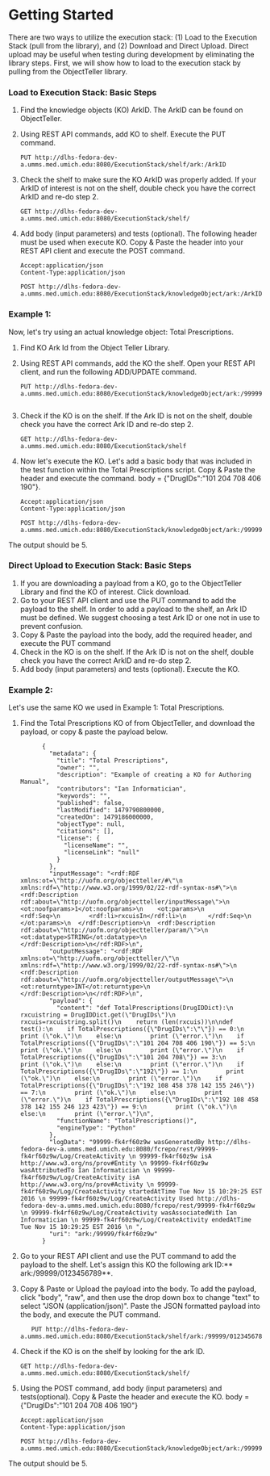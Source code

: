 # Getting Started

There are two ways to utilize the execution stack: \(1\) Load to the Execution Stack \(pull from the library\), and \(2\) Download and Direct Upload. Direct upload may be useful when testing during development by eliminating the library steps. First, we will show how to load to the execution stack by pulling from the ObjectTeller library.

### Load to Execution Stack: Basic Steps

1. Find the knowledge objects \(KO\) ArkID. The ArkID can be found on ObjectTeller.

2. Using REST API commands, add KO to shelf. Execute the PUT command.

   ```
   PUT http://dlhs-fedora-dev-a.umms.med.umich.edu:8080/ExecutionStack/shelf/ark:/ArkID
   
   ```
   
3. Check the shelf to make sure the KO ArkID was properly added. If your ArkID of interest is not on the shelf, double check you have the correct ArkID and re-do step 2.

   ```
   GET http://dlhs-fedora-dev-a.umms.med.umich.edu:8080/ExecutionStack/shelf/
   ```

4. Add body \(input parameters\) and tests \(optional\). The following header must be used when execute KO. Copy & Paste the header into your REST API client and execute the POST command.

   ```
   Accept:application/json
   Content-Type:application/json
   ```
   
   ```
   POST http://dlhs-fedora-dev-a.umms.med.umich.edu:8080/ExecutionStack/knowledgeObject/ark:/ArkID/result
   ```




### Example 1:

Now, let's try using an actual knowledge object: Total Prescriptions.



1. Find KO Ark Id from the Object Teller Library.

2. Using REST API commands, add the KO the shelf. Open your REST API client, and run the following ADD/UPDATE command.
      
   
   ```
   PUT http://dlhs-fedora-dev-a.umms.med.umich.edu:8080/ExecutionStack/knowledgeObject/ark:/99999/fk4rf60z9w/result
         

   ```
   
   
   

3. Check if the KO is on the shelf. If the Ark ID is not on the shelf, double check you have the correct Ark ID and re-do step 2.  

   ```
   GET http://dlhs-fedora-dev-a.umms.med.umich.edu:8080/ExecutionStack/shelf
   
   ```

4. Now let's execute the KO. Let's add a basic body that was included in the test function within the Total Prescriptions script. Copy & Paste the header and execute the command.
body = {"DrugIDs":"101 204 708 406 190"}.  
   
   ```
   Accept:application/json
   Content-Type:application/json
   
   ```
   
   ```
   POST http://dlhs-fedora-dev-a.umms.med.umich.edu:8080/ExecutionStack/knowledgeObject/ark:/99999/fk4rf60z9w/result
   ```
   

The output should be 5.

### Direct Upload to Execution Stack: Basic Steps

1. If you are downloading a payload from a KO, go to the ObjectTeller Library and find the KO of interest. Click download.
2. Go to your REST API client and use the PUT command to add the payload to the shelf. In order to add a payload to the shelf, an Ark ID must be defined. We suggest choosing a test Ark ID or one not in use to prevent confusion. 
3. Copy & Paste the payload into the body, add the required header, and execute the PUT command
4. Check in the KO is on the shelf. If the Ark ID is not on the shelf, double check you have the correct ArkID and re-do step 2.
5. Add body \(input parameters\) and tests \(optional\). Execute the KO.

### Example 2:

Let's use the same KO we used in Example 1: Total Prescriptions.

1. Find the Total Prescriptions KO of from ObjectTeller, and download the payload, or copy & paste the payload below.

   ```
         {
           "metadata": {
             "title": "Total Prescriptions",
             "owner": "",
             "description": "Example of creating a KO for Authoring Manual",
             "contributors": "Ian Informatician",
             "keywords": "",
             "published": false,
             "lastModified": 1479790800000,
             "createdOn": 1479186000000,
             "objectType": null,
             "citations": [],
             "license": {
               "licenseName": "",
               "licenseLink": "null"
             }
           },
           "inputMessage": "<rdf:RDF xmlns:ot=\"http://uofm.org/objectteller/#\"\n xmlns:rdf=\"http://www.w3.org/1999/02/22-rdf-syntax-ns#\">\n  <rdf:Description rdf:about=\"http://uofm.org/objectteller/inputMessage\">\n    <ot:noofparams>1</ot:noofparams>\n    <ot:params>\n      <rdf:Seq>\n        <rdf:li>rxcuisIn</rdf:li>\n      </rdf:Seq>\n    </ot:params>\n  </rdf:Description>\n  <rdf:Description rdf:about=\"http://uofm.org/objectteller/param/\">\n    <ot:datatype>STRING</ot:datatype>\n  </rdf:Description>\n</rdf:RDF>\n",
           "outputMessage": "<rdf:RDF xmlns:ot=\"http://uofm.org/objectteller/\"\n  xmlns:rdf=\"http://www.w3.org/1999/02/22-rdf-syntax-ns#\">\n  <rdf:Description rdf:about=\"http://uofm.org/objectteller/outputMessage\">\n    <ot:returntype>INT</ot:returntype>\n  </rdf:Description>\n</rdf:RDF>\n",
           "payload": {
             "content": "def TotalPrescriptions(DrugIDDict):\n    rxcuistring = DrugIDDict.get(\"DrugIDs\")\n    rxcuis=rxcuistring.split()\n    return (len(rxcuis))\n\ndef test():\n    if TotalPrescriptions({\"DrugIDs\":\"\"}) == 0:\n        print (\"ok.\")\n    else:\n        print (\"error.\")\n    if TotalPrescriptions({\"DrugIDs\":\"101 204 708 406 190\"}) == 5:\n        print (\"ok.\")\n    else:\n        print (\"error.\")\n    if TotalPrescriptions({\"DrugIDs\":\"101 204 708\"}) == 3:\n        print (\"ok.\")\n    else:\n        print (\"error.\")\n    if TotalPrescriptions({\"DrugIDs\":\"192\"}) == 1:\n        print (\"ok.\")\n    else:\n        print (\"error.\")\n    if TotalPrescriptions({\"DrugIDs\":\"192 108 458 378 142 155 246\"}) == 7:\n        print (\"ok.\")\n    else:\n        print (\"error.\")\n    if TotalPrescriptions({\"DrugIDs\":\"192 108 458 378 142 155 246 123 423\"}) == 9:\n        print (\"ok.\")\n    else:\n        print (\"error.\")\n",
             "functionName": "TotalPrescriptions()",
             "engineType": "Python"
           },
           "logData": "99999-fk4rf60z9w wasGeneratedBy http://dlhs-fedora-dev-a.umms.med.umich.edu:8080/fcrepo/rest/99999-fk4rf60z9w/Log/CreateActivity \n 99999-fk4rf60z9w isA http://www.w3.org/ns/prov#Entity \n 99999-fk4rf60z9w wasAttributedTo Ian Informatician \n 99999-fk4rf60z9w/Log/CreateActivity isA http://www.w3.org/ns/prov#Activity \n 99999-fk4rf60z9w/Log/CreateActivity startedAtTime Tue Nov 15 10:29:25 EST 2016 \n 99999-fk4rf60z9w/Log/CreateActivity Used http://dlhs-fedora-dev-a.umms.med.umich.edu:8080/fcrepo/rest/99999-fk4rf60z9w \n 99999-fk4rf60z9w/Log/CreateActivity wasAssociatedWith Ian Informatician \n 99999-fk4rf60z9w/Log/CreateActivity endedAtTime Tue Nov 15 10:29:25 EST 2016 \n ",
           "uri": "ark:/99999/fk4rf60z9w"
         }
   ```

2. Go to your REST API client and use the PUT command to add the payload to the shelf. Let's assign this KO the following ark ID:** ark:/99999/0123456789**. 

3. Copy & Paste or Upload the payload into the body. To add the payload, click "body", "raw", and then use the drop down box to change "text" to select "JSON \(application/json\)". Paste the JSON formatted payload into the body, and execute the PUT command.
   
   
   
   ```
      PUT http://dlhs-fedora-dev-a.umms.med.umich.edu:8080/ExecutionStack/shelf/ark:/99999/0123456789

   ```
   
      
   
   
4. Check if the KO is on the shelf by looking for the ark ID.

   ```
   GET http://dlhs-fedora-dev-a.umms.med.umich.edu:8080/ExecutionStack/shelf/
   
   ```

5. Using the POST command, add body \(input parameters\) and tests\(optional\). Copy & Paste the header and execute the KO.
   body = {"DrugIDs":"101 204 708 406 190"}

   ```
   Accept:application/json
   Content-Type:application/json
   ```
   
   ```
   POST http://dlhs-fedora-dev-a.umms.med.umich.edu:8080/ExecutionStack/knowledgeObject/ark:/99999/0123456789/result
   
   ```
   
The output should be 5.




